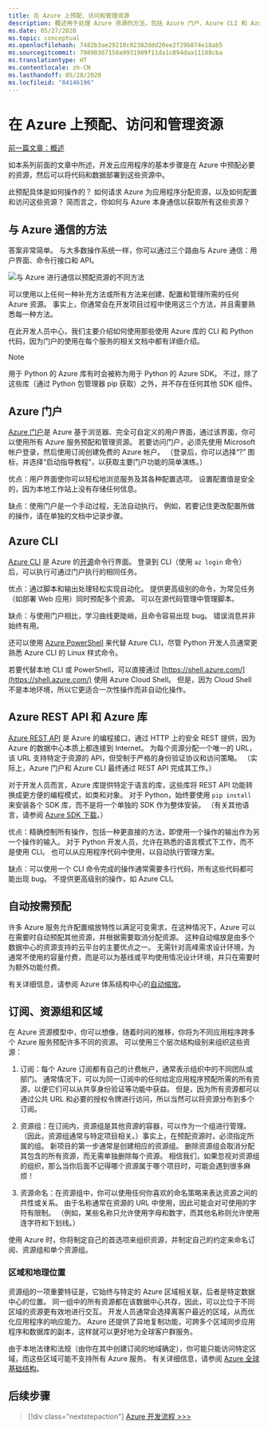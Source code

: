 ```yaml
---
title: 在 Azure 上预配、访问和管理资源
description: 概述用于处理 Azure 资源的方法，包括 Azure 门户、Azure CLI 和 Azure 库 (SDK)。
ms.date: 05/27/2020
ms.topic: conceptual
ms.openlocfilehash: 7482b3ae29210c02382ddd20ee2f29b874e18ab5
ms.sourcegitcommit: 79890367158a9931909f11da1c894daa11188cba
ms.translationtype: HT
ms.contentlocale: zh-CN
ms.lasthandoff: 05/28/2020
ms.locfileid: "84146196"
---
```

# <a name="provisioning-accessing-and-managing-resources-on-azure"></a>在 Azure 上预配、访问和管理资源

[前一篇文章：概述](cloud-development-overview.md)

如本系列前面的文章中所述，开发云应用程序的基本步骤是在 Azure 中预配必要的资源，然后可以将代码和数据部署到这些资源中。

此预配具体是如何操作的？ 如何请求 Azure 为应用程序分配资源，以及如何配置和访问这些资源？ 简而言之，你如何与 Azure 本身通信以获取所有这些资源？

## <a name="means-of-communicating-with-azure"></a>与 Azure 通信的方法

答案非常简单。 与大多数操作系统一样，你可以通过三个路由与 Azure 通信：用户界面、命令行接口和 API。

![与 Azure 进行通信以预配资源的不同方法](media/cloud-development/communication-with-azure.png)

可以使用以上任何一种补充方法或所有方法来创建、配置和管理所需的任何 Azure 资源。 事实上，你通常会在开发项目过程中使用这三个方法，并且需要熟悉每一种方法。

在此开发人员中心，我们主要介绍如何使用那些使用 Azure 库的 CLI 和 Python 代码，因为门户的使用在每个服务的相关文档中都有详细介绍。

> [!NOTE]
> 用于 Python 的 Azure 库有时会被称为用于 Python 的 Azure SDK。 不过，除了这些库（通过 Python 包管理器 pip 获取）之外，并不存在任何其他 SDK 组件。

## <a name="azure-portal"></a>Azure 门户

[Azure 门户](https://portal.azure.com)是 Azure 基于浏览器、完全可自定义的用户界面，通过该界面，你可以使用所有 Azure 服务预配和管理资源。 若要访问门户，必须先使用 Microsoft 帐户登录，然后使用订阅创建免费的 Azure 帐户。 （登录后，你可以选择“?” 图标，并选择“启动指导教程”，以获取主要门户功能的简单演练。）

优点：用户界面使你可以轻松地浏览服务及其各种配置选项。 设置配置值是安全的，因为本地工作站上没有存储任何信息。

缺点：使用门户是一个手动过程，无法自动执行。 例如，若要记住更改配置所做的操作，请在单独的文档中记录步骤。

## <a name="azure-cli"></a>Azure CLI

[Azure CLI](/cli/azure/?view=azure-cli-latest) 是 Azure 的[开源](https://github.com/Azure/azure-cli)命令行界面。 登录到 CLI（使用 `az login` 命令）后，可以执行可通过门户执行的相同任务。
  
优点：通过脚本和输出处理轻松实现自动化。 提供更高级别的命令，为常见任务（如部署 Web 应用）同时预配多个资源。 可以在源代码管理中管理脚本。

缺点：与使用门户相比，学习曲线更陡峭，且命令容易出现 bug。 错误消息并非始终有用。

还可以使用 [Azure PowerShell](/powershell/) 来代替 Azure CLI，尽管 Python 开发人员通常更熟悉 Azure CLI 的 Linux 样式命令。

若要代替本地 CLI 或 PowerShell，可以直接通过 [https://shell.azure.com/](https://shell.azure.com/) 使用 Azure Cloud Shell。 但是，因为 Cloud Shell 不是本地环境，所以它更适合一次性操作而非自动化操作。

## <a name="azure-rest-api-and-azure-libraries"></a>Azure REST API 和 Azure 库

[Azure REST API](/rest/api/?view=Azure) 是 Azure 的编程接口，通过 HTTP 上的安全 REST 提供，因为 Azure 的数据中心本质上都连接到 Internet。 为每个资源分配一个唯一的 URL，该 URL 支持特定于资源的 API，但受制于严格的身份验证协议和访问策略。 （实际上，Azure 门户和 Azure CLI 最终通过 REST API 完成其工作。）

对于开发人员而言，Azure 库提供特定于语言的库，这些库将 REST API 功能转换成更方便的编程模式，如类和对象。 对于 Python，始终要使用 `pip install` 来安装各个 SDK 库，而不是将一个单独的 SDK 作为整体安装。 （有关其他语言，请参阅 [Azure SDK 下载](https://azure.microsoft.com/downloads/)。）

优点：精确控制所有操作，包括一种更直接的方法，即使用一个操作的输出作为另一个操作的输入。 对于 Python 开发人员，允许在熟悉的语言模式下工作，而不是使用 CLI。 也可以从应用程序代码中使用，以自动执行管理方案。
  
缺点：可以使用一个 CLI 命令完成的操作通常需要多行代码，所有这些代码都可能出现 bug。 不提供更高级别的操作，如 Azure CLI。

## <a name="automatic-on-demand-provisioning"></a>自动按需预配

许多 Azure 服务允许配置缩放特性以满足可变需求，在这种情况下，Azure 可以在需要时自动预配其他资源，并根据需要取消分配资源。 这种自动缩放是由多个数据中心的资源支持的云平台的主要优点之一。 无需针对高峰需求设计环境，为通常不使用的容量付费，而是可以为基线或平均使用情况设计环境，并只在需要时为额外功能付费。

有关详细信息，请参阅 Azure 体系结构中心的[自动缩放](/azure/architecture/best-practices/auto-scaling)。

## <a name="subscriptions-resource-groups-and-regions"></a>订阅、资源组和区域

在 Azure 资源模型中，你可以想像，随着时间的推移，你将为不同应用程序跨多个 Azure 服务预配许多不同的资源。 可以使用三个层次结构级别来组织这些资源：

1. 订阅：每个 Azure 订阅都有自己的计费帐户，通常表示组织中的不同团队或部门。 通常情况下，可以为同一订阅中的任何给定应用程序预配所需的所有资源，以便它们可以从共享身份验证等功能中获益。 但是，因为所有资源都可以通过公共 URL 和必要的授权令牌进行访问，所以当然可以将资源分布到多个订阅。

1. 资源组：在订阅内，资源组是其他资源的容器，可以作为一个组进行管理。 （因此，资源组通常与特定项目相关。）事实上，在预配资源时，必须指定所属的组。 新项目的第一步通常是创建相应的资源组。 删除资源组会取消分配其包含的所有资源，而无需单独删除每个资源。 相信我们，如果忽视对资源组的组织，那么当你后面不记得哪个资源属于哪个项目时，可能会遇到很多麻烦！

1. 资源命名：在资源组中，你可以使用任何你喜欢的命名策略来表达资源之间的共性或关系。 由于名称通常在资源的 URL 中使用，因此可能会对可使用的字符有限制。 （例如，某些名称只允许使用字母和数字，而其他名称则允许使用连字符和下划线。）

使用 Azure 时，你将制定自己的首选项来组织资源，并制定自己的约定来命名订阅、资源组和单个资源组。

### <a name="regions-and-geographies"></a>区域和地理位置

资源组的一项重要特征是，它始终与特定的 Azure 区域相关联，后者是特定数据中心的位置。 同一组中的所有资源都在该数据中心共存，因此，可以比位于不同区域的资源更有效地进行交互。 开发人员通常会选择离客户最近的区域，从而优化应用程序的响应能力。 Azure 还提供了异地复制功能，可跨多个区域同步应用程序和数据库的副本，这样就可以更好地为全球客户群服务。

由于本地法律和法规（由你在其中创建订阅的地域确定），你可能只能访问特定区域，而这些区域可能不支持所有 Azure 服务。 有关详细信息，请参阅 [Azure 全球基础结构](https://azure.microsoft.com/global-infrastructure/)。

## <a name="next-step"></a>后续步骤

> [!div class="nextstepaction"]
> [Azure 开发流程 >>>](cloud-development-flow.md)
